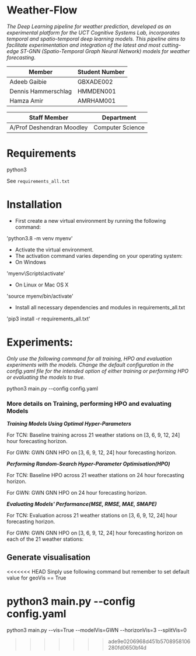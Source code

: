 # Weather-Flow

*The Deep Learning pipeline for weather prediction, developed as an experimental platform for the UCT Cognitive Systems Lab, incorporates temporal and spatio-temporal deep learning models. This pipeline aims to facilitate experimentation and integration of the latest and most cutting-edge ST-GNN (Spatio-Temporal Graph Neural Network) models for weather forecasting.*

| Member              | Student Number |
| ------------------- | -------------- |
| Adeeb Gaibie        | GBXADE002      |
| Dennis Hammerschlag | HMMDEN001      |
| Hamza Amir          | AMRHAM001      |

| Staff Member              | Department       |
| ------------------------- | ---------------- |
| A/Prof Deshendran Moodley | Computer Science |

# Requirements

python3

See `requirements_all.txt`

# Installation

* First create a new virtual environment by running the following command:

'python3.8 -m venv myenv'

* Activate the virtual environment.
* The activation command varies depending on your operating system:
* On Windows

'myenv\Scripts\activate'

* On Linux or Mac OS X

'source myenv/bin/activate'

* Install all necessary dependencies and modules in requirements_all.txt

'pip3 install -r requirements_all.txt'

# Experiments:

*Only use the following command for all training, HPO and evaluation experiments with the models. Change the default configuration in the config.yaml file for the intended option of either training or performing HPO or evaluating the models to true.*

python3 main.py --config config.yaml

### More details on Training, performing HPO and evaluating Models

***Training Models Using Optimal Hyper-Parameters***

For TCN:
Baseline training across 21 weather stations on [3, 6, 9, 12, 24] hour forecasting horizon.

For GWN:
GWN GNN HPO on [3, 6, 9, 12, 24] hour forecasting horizon.

***Performing Random-Search Hyper-Parameter Optimisation(HPO)***

For TCN:
Baseline HPO across 21 weather stations on 24 hour forecasting horizon.

For GWN:
GWN GNN HPO on 24 hour forecasting horizon.

***Evaluating Models' Performance(MSE, RMSE, MAE, SMAPE)***

For TCN:
Evaluation across 21 weather stations on [3, 6, 9, 12, 24] hour forecasting horizon.

For GWN:
GWN GNN HPO on [3, 6, 9, 12, 24] hour forecasting horizon on each of the 21 weather stations:

## Generate visualisation

<<<<<<< HEAD
Sinply use following command but remember to set default value for geoVis == True

python3 main.py --config config.yaml
=======
 python3 main.py --vis=True --modelVis=GWN --horizonVis=3 --splitVis=0
>>>>>>> ade9e0206968d451b5708958106280fd0650bf4d
